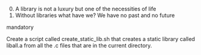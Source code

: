 0. A library is not a luxury but one of the necessities of life
1. Without libraries what have we? We have no past and no future

mandatory

Create a script called create_static_lib.sh that creates a static library called liball.a from all the .c files that are in the current directory.
